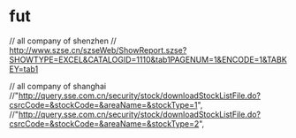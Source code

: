 # fut

// all company of shenzhen
// http://www.szse.cn/szseWeb/ShowReport.szse?SHOWTYPE=EXCEL&CATALOGID=1110&tab1PAGENUM=1&ENCODE=1&TABKEY=tab1
 
// all company of shanghai
//"http://query.sse.com.cn/security/stock/downloadStockListFile.do?csrcCode=&stockCode=&areaName=&stockType=1",
//"http://query.sse.com.cn/security/stock/downloadStockListFile.do?csrcCode=&stockCode=&areaName=&stockType=2",
